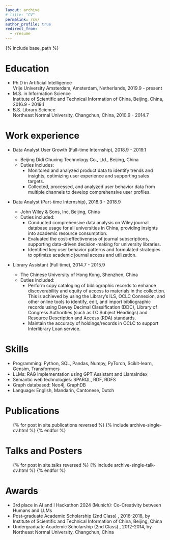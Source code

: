 ```yaml
---
layout: archive
# title: "CV"
permalink: /cv/
author_profile: true
redirect_from:
  - /resume
---
```


{% include base_path %}

Education
======
* Ph.D in Artificial Intelligence \
Vrije University Amsterdam, Amsterdam, Netherlands, 2019.9 - present 
* M.S. in Information Science \
Institute of Scientific and Technical Information of China, Beijing, China, 2016.9 - 2019.1
* B.S. Library Science \
Northeast Normal University, Changchun, China, 2010.9 - 2014.7

Work experience
======
* Data Analyst User Growth (Full-time Internship), 2018.9 - 2019.1
  * Beijing Didi Chuxing Technology Co., Ltd., Beijing, China 
  * Duties includes: 
      * Monitored and analyzed product data to identify trends and insights, optimizing user experience and supporting sales targets.
      * Collected, processed, and analyzed user behavior data from multiple channels to develop comprehensive user profiles.

* Data Analyst (Part-time Internship), 2018.3 - 2018.9
  * John Wiley & Sons, Inc, Beijing, China 
  * Duties included: 
      * Conducted comprehensive data analysis on Wiley journal database usage for all universities in China, providing insights into academic resource consumption.
      * Evaluated the cost-effectiveness of journal subscriptions, supporting data-driven decision-making for university libraries.
      * Identified key user behavior patterns and formulated strategies to optimize academic journal access and utilization.

* Library Assistant (Full time), 2014.7 - 2015.9
  * The Chinese University of Hong Kong, Shenzhen, China 
  * Duties included: 
      * Perform copy cataloging of bibliographic records to enhance discoverability and equity of access to materials in the collection. This is achieved by using the Library’s ILS, OCLC Connexion, and other online tools to identify, edit, and import bibliographic records using Dewey Decimal Classification (DDC), Library of Congress Authorities (such as LC Subject Headings) and Resource Description and Access (RDA) standards.
      * Maintain the accuracy of holdings/records in OCLC to support Interlibrary Loan service.
  
Skills
======
* Programming: Python, SQL, Pandas, Numpy, PyTorch, Scikit-learn, Gensim,
Transformers
* LLMs: RAG implementation using GPT Assistant and LlamaIndex
* Semantic web technologies: SPARQL, RDF, RDFS
* Graph databased: Neo4j, GraphDB
* Language: English, Mandarin, Cantonese, Dutch

Publications
======
  <ul>{% for post in site.publications reversed %}
    {% include archive-single-cv.html %}
  {% endfor %}</ul>
  
Talks and Posters
======
  <ul>{% for post in site.talks reversed %}
    {% include archive-single-talk-cv.html  %}
  {% endfor %}</ul>
  
<!-- Teaching
======
  <ul>{% for post in site.teaching reversed %}
    {% include archive-single-cv.html %}
  {% endfor %}</ul> -->
  
<!-- Service and leadership
======
* Currently signed in to 43 different slack teams -->

Awards
======
* 3rd place in AI and I Hackathon 2024 (Munich): Co-Creativity between Humans and
LLMs
* Post-graduate Academic Scholarship (2nd Class) , 2016-2018, by Institute of
Scientific and Technical Information of China, Beijing, China
* Undergraduate Academic Scholarship (2nd Class) , 2012-2014, by Northeast Normal
University, Changchun, China